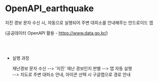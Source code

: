 # OpenAPI_earthquake


지진 경보 문자 수신 시, 자동으로 실행되어 주변 대피소를 안내해주는 안드로이드 앱

(공공데이터 OpenAPI 활용 - https://www.data.go.kr/)

<br><br>
* 실행 과정

  재난경보 문자 수신  -->  '지진' 재난 경보인지 판별  -->  앱 자동 실행<br>
  --> 지도로 주변 대피소 안내, 아이콘 선택 시 구글맵으로 경로 안내
